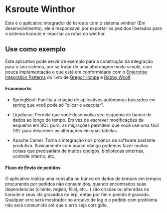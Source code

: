 Ksroute Winthor
=============================
Este é o aplicativo integrador do ksroute com o sistema winthor (Em desenvolvimento), ele é responsavel por exportar os pedidos liberados para o sistema ksroute e importar as rotas no winthor.


Use como exemplo
-------------------
Este aplicativo pode servir de exemplo para a construção da integração para o seu sistema, por se tratar de uma abordagem muito simple, com pouca implementação e que está em conformidade com o [Enterprise Integration Patterns](http://www.eaipatterns.com/toc.html) do livro de
[Gregor Hohpe](http://www.amazon.com/exec/obidos/search-handle-url/105-9796798-8100401?%5Fencoding=UTF8&search-type=ss&index=books&field-author=Gregor%20Hohpe) e [Bobby Woolf](http://www.amazon.com/exec/obidos/search-handle-url/105-9796798-8100401?%5Fencoding=UTF8&search-type=ss&index=books&field-author=Bobby%20Woolf).

#### Frameworks

- SpringBoot: Facilita a criação de aplicativos autônomos baseados em spring que você pode só "clicar e executar".

- Liquibase: Permite que você desenvolva seu esquema de banco de dados ao longo do tempo. Em vez de escrever modificações de esquema em SQL puro, as migrações permitem que você use uma fácil DSL para descrever as alterações em suas tabelas.

- Apache Camel: Torna a integração nos projetos de software bastante produtiva. Basicamente com pouco código podemos fazer muitas coisas que precisariam de muitos códigos, bibliotecas externas, controle interno, etc.

#### Fluxo de Envio de pedidos

O aplicativo realiza uma consulta no banco de dados de tempos em tempos procurando por pedidos não consumidos, quando encontrados suas dependencias (cliente, regiao, filial, etc...) são criadas ou alteradas no ksroute e seus ids gravados no erp, entao por fim o pedido é gravado. Qualquer erro será mostrador no arquivo de log e o pedido com problema não será consumido até que o erro seja corrigido.
